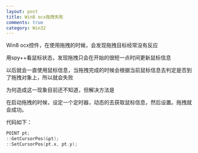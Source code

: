```yaml
---
layout: post
title: Win8 ocx拖拽失败
comments: true
category: Win32
---
```

Win8 ocx控件，在使用拖拽的时候，会发现拖拽目标经常没有反应

用spy++看鼠标状态，发现拖拽只会在开始的很短一点时间更新鼠标信息

以后就会一直使用鼠标信息，当拖拽完成的时候会根据当前鼠标信息去判定是否到了拖拽对象上，所以就会失败

为何造成这一现象目前还不知道，但解决方法是

在启动拖拽的时候，设定一个定时器，动态的去获取鼠标信息，然后设置。拖拽就会成功。

代码如下：

```c++
POINT pt;
::GetCursorPos(&pt);
::SetCursorPos(pt.x, pt.y);
```